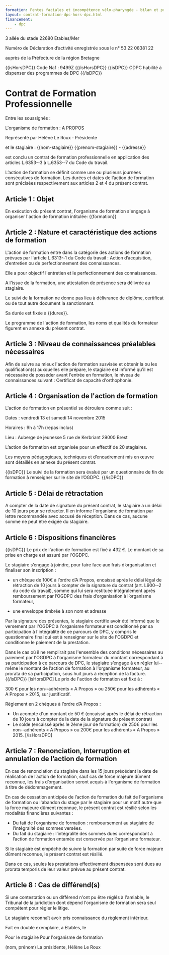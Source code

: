 ```yaml
---
formation: Fentes faciales et incompétence vélo-pharyngée - bilan et prise en charge du nourrisson à l’adulte
layout: contrat-formation-dpc-hors-dpc.html
financement:
	- dpc
---
```

3 allée du stade 22680 Etables/Mer

Numéro de Déclaration d’activité enregistrée sous le n° 53 22 08381 22
 
auprès de la Préfecture de la région Bretagne
 
{{isHorsDPC}}
Code Naf : 9499Z 
{{/isHorsDPC}}
{{isDPC}}
ODPC habilité à dispenser des programmes de DPC 
{{/isDPC}}

# Contrat de Formation Professionnelle

Entre les soussignés :

L'organisme de formation : A PROPOS 

Représenté par Hélène Le Roux ­‐ Présidente 

et le stagiaire : {{nom-stagiaire}} {{prenom-stagiaire}} - {{adresse}} 

est conclu un contrat de formation professionnelle en application des articles L.6353-­‐3 à L.6353-­‐7 du Code du travail. 

L’action de formation se définit comme une ou plusieurs journées consécutives de formation. Les durées et dates de l’action de formation sont précisées respectivement aux articles 2 et 4 du présent contrat. 

## Article 1 : Objet

En exécution du présent contrat, l'organisme de formation s'engage à organiser l'action de formation 
intitulée: {{formation}}

## Article 2 : Nature et caractéristique des actions de formation

L'action de formation entre dans la catégorie des actions de formation prévues par l'article L.6313-­‐1 du Code du travail : Action d’acquisition, d’entretien ou de perfectionnement des connaissances. 

Elle a pour objectif l'entretien et le perfectionnement des connaissances. 

A l'issue de la formation, une attestation de présence sera délivrée au stagiaire. 

Le suivi de la formation ne donne pas lieu à délivrance de diplôme, certificat ou de tout autre document la sanctionnant. 

Sa durée est fixée à {{duree}}.

Le programme de l'action de formation, les noms et qualités du formateur figurent en annexe du présent contrat. 

## Article 3 : Niveau de connaissances préalables nécessaires

Afin de suivre au mieux l'action de formation susvisée et obtenir la ou les qualification(s) auxquelles elle prépare, le stagiaire est informé qu'il est nécessaire de posséder avant l'entrée en formation, le niveau de connaissances suivant : Certificat de capacité d'orthophonie. 

## Article 4 : Organisation de l'action de formation

L'action de formation en présentiel se déroulera comme suit : 

Dates : vendredi 13 et samedi 14 novembre 2015 

Horaires : 9h à 17h (repas inclus) 

Lieu : Auberge de jeunesse 5 rue de Kerbriant 29000 Brest
 
L’action de formation est organisée pour un effectif de 20 stagiaires. 

Les moyens pédagogiques, techniques et d’encadrement mis en œuvre sont détaillés en annexe du présent contrat. 

{{isDPC}}
Le suivi de la formation sera évalué par un questionnaire de fin de formation à renseigner sur le site de l’OGDPC. 
{{/isDPC}}

## Article 5 : Délai de rétractation

A compter de la date de signature du présent contrat, le stagiaire a un délai de 10 jours pour se rétracter. Il en informe l'organisme de formation par lettre recommandée avec accusé de réception. 
Dans ce cas, aucune somme ne peut être exigée du stagiaire. 

## Article 6 : Dispositions financières

{{isDPC}}
Le prix de l'action de formation est fixé à 432 €. Le montant de sa prise en charge est assuré par l'OGDPC. 

Le stagiaire s’engage à joindre, pour faire face aux frais d’organisation et finaliser son inscription : 

- un chèque de 100€ à l’ordre d’A Propos, encaissé après le délai légal de rétraction de 10 jours à compter de la signature du contrat (art. L900-­‐2 du code du travail), somme qui lui sera restituée intégralement après remboursement par l’OGDPC des frais d’organisation à l’organisme formateur, 

- une enveloppe timbrée à son nom et adresse 

Par la signature des présentes, le stagiaire certifie avoir été informé que le versement par l'OGDPC à l'organisme formateur est conditionné par sa participation à l'intégralité de ce parcours de DPC, y compris le questionnaire final qui est à renseigner sur le site de l'OGDPC et conditionne le 
paiement de la prestation. 

Dans le cas où il ne remplirait pas l'ensemble des conditions nécessaires au paiement par l'OGDPC à l'organisme formateur du montant correspondant à sa participation à ce parcours de DPC, le stagiaire s’engage à en régler lui-­‐même le montant de l’action de formation à l'organisme formateur, au prorata de sa participation, sous huit jours à réception de la facture. 
{{/isDPC}}
[isHorsDPC]
Le prix de l'action de formation est fixé à : 

300 € pour les non-­‐adhérents « A Propos » ou 250€ pour les adhérents « A Propos » 2015, sur justificatif. 

Règlement en 2 chèques à l’ordre d’A Propos : 
- Un acompte d'un montant de 50 € (encaissé après le délai de rétraction de 10 jours à compter de la date de la signature du présent contrat) 
- Le solde (encaissé après le 2ème jour de formation) de 250€ pour les non-­‐adhérents « A Propos » ou 200€ pour les adhérents « A Propos » 2015. 
[/isHorsDPC]

## Article 7 : Renonciation, Interruption et annulation de l’action de formation

En cas de renonciation du stagiaire dans les 15 jours précédant la date de réalisation de l’action de formation, sauf cas de force majeure dûment reconnue, les frais d’organisation seront acquis à l'organisme de formation à titre de dédommagement. 

En cas de cessation anticipée de l’action de formation du fait de l'organisme de formation ou l'abandon du stage par le stagiaire pour un motif autre que la force majeure dûment reconnue, le présent contrat est résilié selon les modalités financières suivantes : 
- Du fait de l’organisme de formation : remboursement au stagiaire de l’intégralité des sommes versées. 
- Du fait du stagiaire : l’intégralité des sommes dues correspondant à l’action de formation entamée est conservée par l’organisme formateur. 

Si le stagiaire est empêché de suivre la formation par suite de force majeure dûment reconnue, le présent contrat est résilié. 

Dans ce cas, seules les prestations effectivement dispensées sont dues au prorata temporis de leur valeur prévue au présent contrat. 

## Article 8 : Cas de différend(s)

Si une contestation ou un différend n'ont pu être réglés à l'amiable, le Tribunal de la juridiction dont dépend l'organisme de formation sera seul compétent pour régler le litige.

Le stagiaire reconnaît avoir pris connaissance du règlement intérieur. 

Fait en double exemplaire, à Etables, le 

Pour le stagiaire Pour l'organisme de formation 

(nom, prénom) La présidente, Hélène Le Roux 
